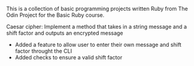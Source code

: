 This is a collection of basic programming projects written Ruby from The Odin Project for the Basic Ruby course.

Caesar cipher: Implement a method that takes in a string message and a shift factor and outputs an encrypted message
  - Added a feature to allow user to enter their own message and shift factor throught the CLI
  - Added checks to ensure a valid shift factor